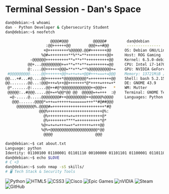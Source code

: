 # Terminal Session - Dan's Space

```bash
dan@debian:~$ whoami
dan - Python Developer & Cybersecurity Student
dan@debian:~$ neofetch

                    @@@@#@@@           @@@@@#         dan@debian
                  :@@++++++@@        @@@+=+#@@        ---------------
                 +@+++++++++%@@@@@.@@#+++++++@@      OS: Debian GNU/Linux
                %@#=++++++++**%**=**+++++++++@@+     Host: ROG Gaming
           -@@@@@@++++++++++**=**+**++++++++++@@     Kernel: 6.5.0-debian
          @@+...@@@@@@@@@+=+**=**+**+=+++++++=@@     CPU: Intel i7-14700K (20) @ 5.6GHz
          @:....@@++++++@@@=**+**=**%@@@@@@@@@@+=    GPU: NVIDIA GeForce RTX 4070
 #@@@@@@@@@.....@@+++++++@@+=++=+=+@@#+++===+=@@@    Memory: 13721MiB / 32768MiB
@@...+#...#@....@@+++++++*@@@@@@@@@@*=+++++++++@@    Shell: bash 5.2.15
@@........@@...:@@@+++=%++@@+++++++*@*++++=+++=+*    DE: GNOME 43.9
 @*.......@:......@@++#@*@@@@@@@@@@@@@++@@@++   *    WM: Mutter
 @@@@@:..#@@@.....@@+=+%@@*@@ @@  @@@@@=+=+++  :@    Terminal: GNOME Terminal
  =@-.....@.....@@@@@@@@#++@@@@@@@@@++@@@@@%@@@@     Languages: Python
   @@@.......@@@@*=++==++++++=======+++**#@##@@@     
     @@@@@@@@%.@@@@#=+++++++++++++++++++++++*#@      
               @@@%++++++++++++++++++++++++@%:       
                 @%+++++++++=+=++++++++++++@*        
                 @%++++++++****=++++++++++*@*
                %@+=+=+=+++==+*=++++++=+++@@
                %@%+@@@@@@@@@@@@@@@@@@@@@*@@
                 @@@@                   @@@

dan@debian:~$ cat about.txt
Language: python
Identity: 01100100 01100001 01101110 00100000 01101101 01100001 01101101 01101111 01110011
dan@debian:~$ echo $LOVE
# C <3
dan@debian:~$ sudo nmap -sS skills/
# 🖥️ Tech Stack & Security Tools
```

![Python](https://img.shields.io/badge/python-3670A0?style=for-the-badge&logo=python&logoColor=ffdd54) ![HTML5](https://img.shields.io/badge/html5-%23E34F26.svg?style=for-the-badge&logo=html5&logoColor=white) ![CSS3](https://img.shields.io/badge/css3-%231572B6.svg?style=for-the-badge&logo=css3&logoColor=white) ![Cisco](https://img.shields.io/badge/cisco-%23049fd9.svg?style=for-the-badge&logo=cisco&logoColor=black) ![Epic Games](https://img.shields.io/badge/epicgames-%23313131.svg?style=for-the-badge&logo=epicgames&logoColor=white) ![nVIDIA](https://img.shields.io/badge/nVIDIA-%2376B900.svg?style=for-the-badge&logo=nVIDIA&logoColor=white) ![Steam](https://img.shields.io/badge/steam-%23003366.svg?style=for-the-badge&logo=steam&logoColor=white) ![GitHub](https://img.shields.io/badge/github-%23121011.svg?style=for-the-badge&logo=github&logoColor=white)
